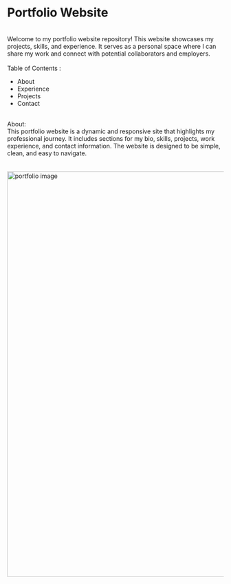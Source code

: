 <h1>Portfolio Website</h1><br>
Welcome to my portfolio website repository! This website showcases my projects, skills, and experience. It serves as a personal space where I can share my work and connect with potential collaborators and employers.
<br><br>
Table of Contents : 
<br>
<ul>
  <li>About</li>
  <li>Experience</li>
  <li>Projects</li>
  <li>Contact</li>
</ul>
<br>
About: <br>
This portfolio website is a dynamic and responsive site that highlights my professional journey. It includes sections for my bio, skills, projects, work experience, and contact information. The website is designed to be simple, clean, and easy to navigate.
<br><br><br>
<img width="944" alt="portfolio image" src="https://github.com/jayp0204/Portfolio-Website/assets/161871900/c30bbf08-0439-4079-9e95-9bc4d59cfa1a">

